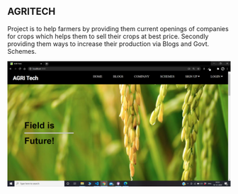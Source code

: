 <h2>AGRITECH</h2>
<p> Project is to help farmers by providing them current openings of companies for crops which helps them to sell their crops at best price.
Secondly providing them ways to increase their production via Blogs and Govt. Schemes.</p>
<img src="home page.png">